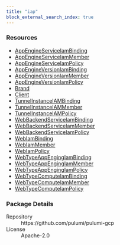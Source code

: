 ```yaml
---
title: "iap"
block_external_search_index: true
---
```


<!-- WARNING: this file was generated by Pulumi Docs Generator. -->
<!-- Do not edit by hand unless you're certain you know what you are doing! -->

<h3>Resources</h3>
<ul class="api">
    <li><a href="appengineserviceiambinding"><span class="symbol resource"></span>AppEngineServiceIamBinding</a></li>
    <li><a href="appengineserviceiammember"><span class="symbol resource"></span>AppEngineServiceIamMember</a></li>
    <li><a href="appengineserviceiampolicy"><span class="symbol resource"></span>AppEngineServiceIamPolicy</a></li>
    <li><a href="appengineversioniambinding"><span class="symbol resource"></span>AppEngineVersionIamBinding</a></li>
    <li><a href="appengineversioniammember"><span class="symbol resource"></span>AppEngineVersionIamMember</a></li>
    <li><a href="appengineversioniampolicy"><span class="symbol resource"></span>AppEngineVersionIamPolicy</a></li>
    <li><a href="brand"><span class="symbol resource"></span>Brand</a></li>
    <li><a href="client"><span class="symbol resource"></span>Client</a></li>
    <li><a href="tunnelinstanceiambinding"><span class="symbol resource"></span>TunnelInstanceIAMBinding</a></li>
    <li><a href="tunnelinstanceiammember"><span class="symbol resource"></span>TunnelInstanceIAMMember</a></li>
    <li><a href="tunnelinstanceiampolicy"><span class="symbol resource"></span>TunnelInstanceIAMPolicy</a></li>
    <li><a href="webbackendserviceiambinding"><span class="symbol resource"></span>WebBackendServiceIamBinding</a></li>
    <li><a href="webbackendserviceiammember"><span class="symbol resource"></span>WebBackendServiceIamMember</a></li>
    <li><a href="webbackendserviceiampolicy"><span class="symbol resource"></span>WebBackendServiceIamPolicy</a></li>
    <li><a href="webiambinding"><span class="symbol resource"></span>WebIamBinding</a></li>
    <li><a href="webiammember"><span class="symbol resource"></span>WebIamMember</a></li>
    <li><a href="webiampolicy"><span class="symbol resource"></span>WebIamPolicy</a></li>
    <li><a href="webtypeappengingiambinding"><span class="symbol resource"></span>WebTypeAppEngingIamBinding</a></li>
    <li><a href="webtypeappengingiammember"><span class="symbol resource"></span>WebTypeAppEngingIamMember</a></li>
    <li><a href="webtypeappengingiampolicy"><span class="symbol resource"></span>WebTypeAppEngingIamPolicy</a></li>
    <li><a href="webtypecomputeiambinding"><span class="symbol resource"></span>WebTypeComputeIamBinding</a></li>
    <li><a href="webtypecomputeiammember"><span class="symbol resource"></span>WebTypeComputeIamMember</a></li>
    <li><a href="webtypecomputeiampolicy"><span class="symbol resource"></span>WebTypeComputeIamPolicy</a></li>
</ul>

<h3>Package Details</h3>
<dl class="package-details">
	<dt>Repository</dt>
	<dd>https://github.com/pulumi/pulumi-gcp</dd>
	<dt>License</dt>
	<dd>Apache-2.0</dd>
</dl>

